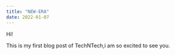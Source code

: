 ```yaml
---
title: "NEW-ERA"
date: 2022-01-07
---
```

Hi!

This is my first blog post of TechNTech,i am so excited to see you.
